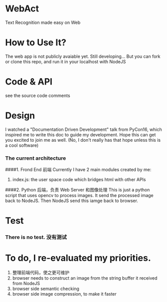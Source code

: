 # WebAct
Text Recognition made easy on Web

# How to Use It?
The web app is not publicly avaiable yet. Still developing...
But you can fork or clone this repo, and run it in your localhost with NodeJS

# Code & API
see the source code comments

# Design
I watched a "Documentation Driven Development" talk from PyCon16, which inspired me to write this doc to guide my development.
Hope this can get you excited to join me as well. (No, I don't really has that hope unless this is a cool software)

### The current architecture
####1. Frond End 前端
Currently I have 2 main modules created by me:
1. index.js: the user space code which bridges html with other APIs

####2. Python 后端，负责 Web Server 和图像处理
This is just a python script that uses opencv to process images. It send the processed image back to NodeJS. Then NodeJS send this iamge back to browser.

# Test
### There is no test. 没有测试


# To do, I re-evaluated my priorities.
1. 整理前端代码，使之更可维护
2. browser needs to construct an image from the string buffer it received from NodeJS
3. browser side semantic checking
4. browser side image compression, to make it faster
